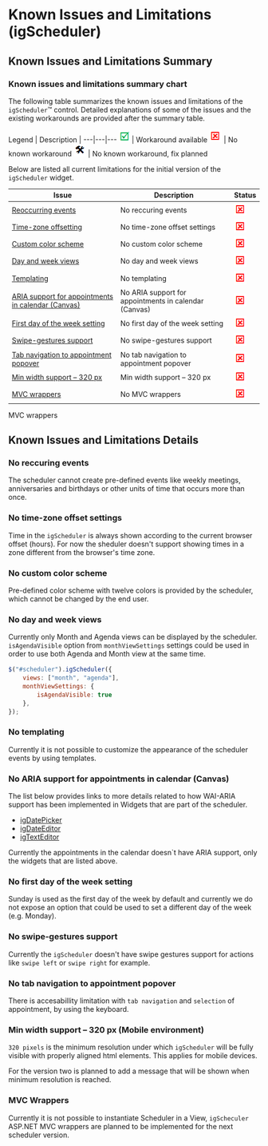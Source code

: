 <!--
|metadata|
{
    "fileName": "igscheduler-known-limitations",
    "controlName": "igScheduler",
    "tags": ["Known Issues","Tips and Tricks"]
}
|metadata|
-->

# Known Issues and Limitations (igScheduler)


## Known Issues and Limitations Summary


### Known issues and limitations summary chart

The following table summarizes the known issues and limitations of the `igScheduler`™ control. Detailed explanations of some of the issues and the existing workarounds are provided after the summary table.

Legend | Description |
---|---|---
![](../../images/images/positive.png) | Workaround available
![](../../images/images/negative.png) | No known workaround
![](../../images/images/plannedFix.png) | No known workaround, fix planned

Below are listed all current limitations for the initial version of the `igScheduler` widget.

Issue | Description | Status
---|---|---
[Reoccurring events](#NoReccuringEvents) | No reccuring events |![](../../images/images/negative.png)
[Time-zone offsetting](#NoTimeZoneOffsetting) | No time-zone offset settings |![](../../images/images/negative.png)
[Custom color scheme](#NoCustomColorScheme) | No custom color scheme |![](../../images/images/negative.png)
[Day and week views](#NoDayAndWeekViews) | No day and week views |![](../../images/images/negative.png)
[Templating](#NoTemplating) | No templating |![](../../images/images/negative.png)
[ARIA support for appointments in calendar (Canvas)](#ARIASupport) | No ARIA support for appointments in calendar (Canvas) |![](../../images/images/negative.png)
[First day of the week setting](#FirstDayOfWeek) | No first day of the week setting |![](../../images/images/negative.png)
[Swipe-gestures support](#SwipeGesture) | No swipe-gestures support |![](../../images/images/negative.png)
[Tab navigation to appointment popover](#NavigationToAppointmentPopover) | No tab navigation to appointment popover |![](../../images/images/negative.png)
[Min width support – 320 px](#MinWidthSupport) | Min width support – 320 px |![](../../images/images/negative.png)
[MVC wrappers ](#MVCWrappers) | No MVC wrappers  |![](../../images/images/negative.png)

MVC wrappers


## Known Issues and Limitations Details


### <a id="NoReccuringEvents"></a>No reccuring events

The scheduler cannot create pre-defined events like weekly meetings, anniversaries and birthdays or other units of time that occurs more than once.

### <a id="NoTimeZoneOffsetting"></a>No time-zone offset settings

Time in the `igScheduler` is always shown according to the current browser offset (hours). For now the sheduler doesn't support showing times in a zone different from the browser's time zone.

### <a id="NoCustomColorScheme"></a>No custom color scheme

Pre-defined color scheme with twelve colors is provided by the scheduler, which cannot be changed by the end user.

### <a id="NoDayAndWeekViews"></a>No day and week views

Currently only Month and Agenda views can be displayed by the scheduler. `isAgendaVisible` option from `monthViewSettings` settings could be used in order to use both Agenda and Month view at the same time.

```js
$("#scheduler").igScheduler({
    views: ["month", "agenda"],
    monthViewSettings: {
        isAgendaVisible: true
    },
});
```

### <a id="NoTemplating"></a>No templating

Currently it is not possible to customize the appearance of the scheduler events by using templates.

### <a id="ARIASupport"></a>No ARIA support for appointments in calendar (Canvas)

The list below provides links to more details related to how WAI-ARIA support has been implemented in Widgets that are part of the scheduler.

- [igDatePicker](igdatepicker-accessibility-compliance.html#wai-aria)
- [igDateEditor](igdateeditor-accessibility-compliance.html#wai-aria)
- [igTextEditor](igtexteditor-accessibility-compliance.html#wai-aria)

Currently the appointments in the calendar doesn`t have ARIA support, only the widgets that are listed above.

### <a id="FirstDayOfWeek"></a>No first day of the week setting

Sunday is used as the first day of the week by default and currently we do not expose an option that could be used to set a different day of the week (e.g. Monday).

### <a id="SwipeGesture"></a>No swipe-gestures support

Currently the `igScheduler` doesn't have swipe gestures support for actions like `swipe left` or `swipe right` for example.

### <a id="NavigationToAppointmentPopover"></a>No tab navigation to appointment popover

There is accesabillity limitation with `tab navigation` and `selection` of appointment, by using the keyboard.

### <a id="MinWidthSupport"></a>Min width support – 320 px (Mobile environment)

`320 pixels` is the minimum resolution under which `igScheduler` will be fully visible with properly aligned html elements. This applies for mobile devices.

For the version two is planned to add a message that will be shown when minimum resolution is reached.

### <a id="MVCWrappers"></a>MVC Wrappers

Currently it is not possible to instantiate Scheduler in a View, `igScheculer` ASP.NET MVC wrappers are planned to be implemented for the next scheduler version.

